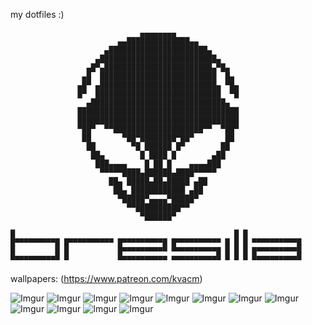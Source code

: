 my dotfiles :)
```
                             ▄▄▄▄▄▄▄▄                            
                        ▄▄██████████████▄▄                       
                     ▄██████████████████████▄                    
                   ▄██████████████████████████▄                  
                 ▄█▀▄████████████████████████▄▀█▄                
                ▄█  ██████████████████████████  █▄               
               ▄█▀ ▄██████████████████████████▄ ▀█▄              
               █▀  ████████████████████████████  ▀█              
                 ▄██████████████████████████████▄                
               ████████████████████████████████████              
               ████████████████████████████████████              
               ▀██▀  ▀▀████████████████████▀▀  ▀██▀              
                ██       ▀██▀████████▀██▀       ██               
                 ██        ▀█ ██████ █▀        ██                
                  ██▄        █ ████ █        ▄██                 
                   ███▄▄▄▄    █ ██ █    ▄▄▄▄███                  
                    ▀▀▀▀▀████▄██████▄████▀▀▀▀▀                   
                      ██▄ █████▄██▄█████ ▄██                     
                       ██▄ ████████████ ▄██                      
                        ▀█████▀▄▄▄▄▀█████▀                       
                          ▀▀██████████▀▀                         
                             ▀██████▀                            
								 
█                                                 █ █            
█▀▀▀▀▀▀▀▀▀█ █▀▀▀▀▀▀▀▀▀▀ █▀▀▀▀▀▀▀▀▀█ █▀▀▀▀▀▀▀▀▀▀ █ █ █ ▀▀▀▀▀▀▀▀▀▀█
█         █ █           █▀▀▀▀▀▀▀▀▀▀ ▀▀▀▀▀▀▀▀▀▀█ █ █ █ █▀▀▀▀▀▀▀▀▀█
▀▀▀▀▀▀▀▀▀▀▀ ▀           ▀▀▀▀▀▀▀▀▀▀▀ ▀▀▀▀▀▀▀▀▀▀▀ ▀ ▀ ▀ ▀▀▀▀▀▀▀▀▀▀▀
```

wallpapers: (https://www.patreon.com/kvacm)

![Imgur](https://i.imgur.com/sZLcsGl.png)
![Imgur](https://i.imgur.com/hpB3OVf.jpg)
![Imgur](https://i.imgur.com/Rr9kF7T.jpg)
![Imgur](https://i.imgur.com/Qicamy4.jpg)
![Imgur](https://i.imgur.com/8plCq37.png)
![Imgur](https://i.imgur.com/7DXwNP2.png)
![Imgur](https://i.imgur.com/T600o36.jpg)
![Imgur](https://i.imgur.com/p0t01YM.jpg)
![Imgur](https://i.imgur.com/d9ZeRCM.png)
![Imgur](https://i.imgur.com/x7eAEgz.png)
![Imgur](https://i.imgur.com/8WP5bwN.jpg)
![Imgur](https://i.imgur.com/EbZlMdp.jpg)
